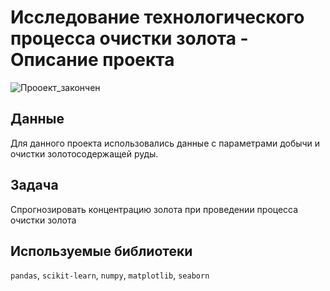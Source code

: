 # Исследование технологического процесса очистки золота - Описание проекта

![Прооект_закончен](https://img.shields.io/badge/проект_закончен-e63946?style=for-the-badge&logo=seaborn&logoColor=white)

## Данные
Для данного проекта использовались данные с параметрами добычи и очистки золотосодержащей руды. 

## Задача 
Спрогнозировать концентрацию золота при проведении процесса очистки золота

## Используемые библиотеки
`pandas`, `scikit-learn`, `numpy`, `matplotlib`, `seaborn`